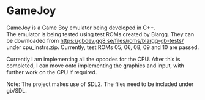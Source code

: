 # GameJoy
GameJoy is a Game Boy emulator being developed in C++.  
The emulator is being tested using test ROMs created by Blargg. They can be downloaded from https://gbdev.gg8.se/files/roms/blargg-gb-tests/ under cpu_instrs.zip. Currently, test ROMs 05, 06, 08, 09 and 10 are passed.

Currently I am implementing all the opcodes for the CPU. After this is completed, I can move onto implementing the graphics and input, with further work on the CPU if required.

Note: The project makes use of SDL2. The files need to be included under gb/SDL.
